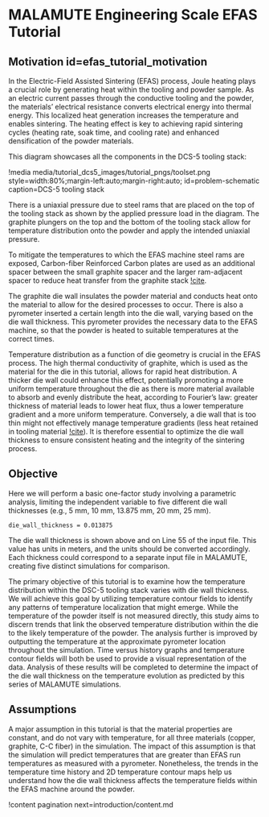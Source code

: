 # MALAMUTE Engineering Scale EFAS Tutorial

## Motivation id=efas_tutorial_motivation

In the Electric-Field Assisted Sintering (EFAS) process, Joule heating plays a crucial role by generating heat within the tooling and powder sample. As an electric current passes through the conductive tooling and the powder, the materials’ electrical resistance converts electrical energy into thermal energy. This localized heat generation increases the temperature and enables sintering. The heating effect is key to achieving rapid sintering cycles (heating rate, soak time, and cooling rate) and enhanced densification of the powder materials.

This diagram showcases all the components in the DCS-5 tooling stack: 

!media media/tutorial_dcs5_images/tutorial_pngs/toolset.png 
style=width:80%;margin-left:auto;margin-right:auto;
id=problem-schematic
caption=DCS-5 tooling stack

 
There is a uniaxial pressure due to steel rams that are placed on the top of the tooling stack as shown by the applied pressure load in the diagram. The graphite plungers on the top and the bottom of the tooling stack allow for temperature distribution onto the powder and apply the intended uniaxial pressure. 

To mitigate the temperatures to which the EFAS machine steel rams are exposed, Carbon-fiber Reinforced Carbon plates are used as an additional spacer between the small graphite spacer and the larger ram-adjacent spacer to reduce heat transfer from the graphite stack [!cite](Preston20243dprinted). 

The graphite die wall insulates the powder material and conducts heat onto the material to allow for the desired processes to occur. There is also a pyrometer inserted a certain length into the die wall, varying based on the die wall thickness. This pyrometer provides the necessary data to the EFAS machine, so that the powder is heated to suitable temperatures at the correct times. 

Temperature distribution as a function of die geometry is crucial in the EFAS process. The high thermal conductivity of graphite, which is used as the material for the die in this tutorial, allows for rapid heat distribution. A thicker die wall could enhance this effect, potentially promoting a more uniform temperature throughout the die as there is more material available to absorb and evenly distribute the heat, according to Fourier’s law: greater thickness of material leads to lower heat flux, thus a lower temperature gradient and a more uniform temperature. Conversely, a die wall that is too thin might not effectively manage temperature gradients (less heat retained in tooling material [!cite](Preston20243dprinted)). It is therefore essential to optimize the die wall thickness to ensure consistent heating and the integrity of the sintering process.



## Objective

Here we will perform a basic one-factor study involving a parametric analysis, limiting the independent variable to five different die wall thicknesses (e.g., 5 mm, 10 mm, 13.875 mm, 20 mm, 25 mm). 

```
die_wall_thickness = 0.013875
```

The die wall thickness is shown above and on Line 55 of the input file. This value has units in meters, and the units should be converted accordingly. Each thickness could correspond to a separate input file in MALAMUTE, creating five distinct simulations for comparison. 

The primary objective of this tutorial is to examine how the temperature distribution within the DSC-5 tooling stack varies with die wall thickness. We will achieve this goal by utilizing temperature contour fields to identify any patterns of temperature localization that might emerge. While the temperature of the powder itself is not measured directly, this study aims to discern trends that link the observed temperature distribution within the die to the likely temperature of the powder. The analysis further is improved by outputting the temperature at the approximate pyrometer location throughout the simulation. Time versus history graphs and temperature contour fields will both be used to provide a visual representation of the data. Analysis of these results will be completed to determine the impact of the die wall thickness on the temperature evolution as predicted by this series of MALAMUTE simulations.



## Assumptions

A major assumption in this tutorial is that the material properties are constant, and do not vary with temperature, for all three materials (copper, graphite, C-C fiber) in the simulation. The impact of this assumption is that the simulation will predict temperatures that are greater than EFAS run temperatures as measured with a pyrometer. Nonetheless, the trends in the temperature time history and 2D temperature contour maps help us understand how the die wall thickness affects the temperature fields within the EFAS machine around the powder. 

!content pagination next=introduction/content.md
